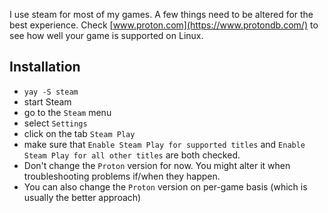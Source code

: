 I use steam for most of my games. A few things need to be altered for the best experience. Check [www.proton.com](https://www.protondb.com/) to see how well your game is supported on Linux.

## Installation
- `yay -S steam`
- start Steam
- go to the `Steam` menu
- select `Settings`
- click on the tab `Steam Play`
- make sure that `Enable Steam Play for supported titles` and `Enable Steam Play for all other titles` are both checked.
- Don't change the `Proton` version for now. You might alter it when troubleshooting problems if/when they happen.
- You can also change the `Proton` version on per-game basis (which is usually the better approach)